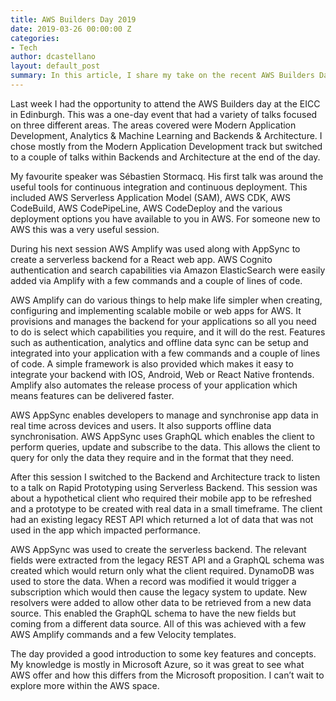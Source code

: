 ```yaml
---
title: AWS Builders Day 2019
date: 2019-03-26 00:00:00 Z
categories:
- Tech
author: dcastellano
layout: default_post
summary: In this article, I share my take on the recent AWS Builders Day in Edinburgh. I delve into a couple of the talks i attended which were primarily focused around AWS AppSync, AWS Amplify and GraphQL.
---
```


Last week I had the opportunity to attend the AWS Builders day at the EICC in Edinburgh. This was a one-day event that had a variety of talks focused on three different areas. The areas covered were Modern Application Development, Analytics & Machine Learning and Backends & Architecture. I chose mostly from the Modern Application Development track but switched to a couple of talks within Backends and Architecture at the end of the day.

My favourite speaker was Sébastien Stormacq. His first talk was around the useful tools for continuous integration and continuous deployment. This included AWS Serverless Application Model (SAM), AWS CDK, AWS CodeBuild, AWS CodePipeLine, AWS CodeDeploy and the various deployment options you have available to you in AWS. For someone new to AWS this was a very useful session.

During his next session AWS Amplify was used along with AppSync to create a serverless backend for a React web app. AWS Cognito authentication and search capabilities via Amazon ElasticSearch were easily added via Amplify with a few commands and a couple of lines of code.

AWS Amplify can do various things to help make life simpler when creating, configuring and implementing scalable mobile or web apps for AWS. It provisions and manages the backend for your applications so all you need to do is select which capabilities you require, and it will do the rest. Features such as authentication, analytics and offline data sync can be setup and integrated into your application with a few commands and a couple of lines of code. A simple framework is also provided which makes it easy to integrate your backend with IOS, Android, Web or React Native frontends. Amplify also automates the release process of your application which means features can be delivered faster.

AWS AppSync enables developers to manage and synchronise app data in real time across devices and users. It also supports offline data synchronisation. AWS AppSync uses GraphQL which enables the client to perform queries, update and subscribe to the data. This allows the client to query for only the data they require and in the format that they need.

After this session I switched to the Backend and Architecture track to listen to a talk on Rapid Prototyping using Serverless Backend. This session was about a hypothetical client who required their mobile app to be refreshed and a prototype to be created with real data in a small timeframe. The client had an existing legacy REST API which returned a lot of data that was not used in the app which impacted performance.

AWS AppSync was used to create the serverless backend. The relevant fields were extracted from the legacy REST API and a GraphQL schema was created which would return only what the client required. DynamoDB was used to store the data. When a record was modified it would trigger a subscription which would then cause the legacy system to update. New resolvers were added to allow other data to be retrieved from a new data source. This enabled the GraphQL schema to have the new fields but coming from a different data source. All of this was achieved with a few AWS Amplify commands and a few Velocity templates.

The day provided a good introduction to some key features and concepts. My knowledge is mostly in Microsoft Azure, so it was great to see what AWS offer and how this differs from the Microsoft proposition. I can’t wait to explore more within the AWS space.

